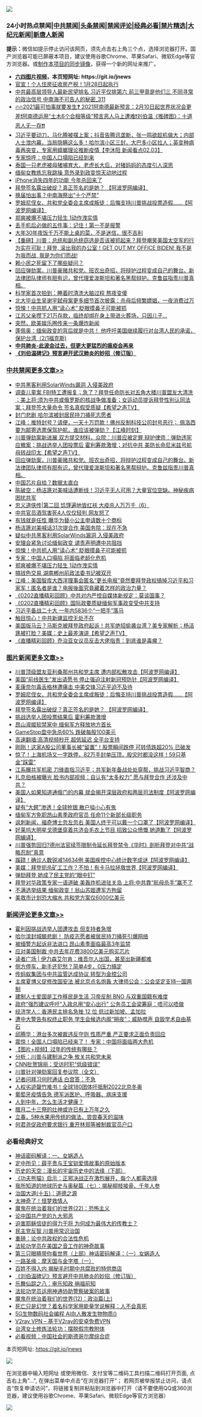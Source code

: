 ![](https://raw.githubusercontent.com/fqnews/bnews/master/64photo/fqnews-qr.jpg)

<div id="tt">
<h3>24小时热点禁闻|<a href="#%E4%B8%AD%E5%85%B1%E7%A6%81%E9%97%BB%E6%9B%B4%E5%A4%9A%E6%96%87%E7%AB%A0">中共禁闻</a>|<a href="#%E5%9B%BE%E7%89%87%E6%96%B0%E9%97%BB%E6%9B%B4%E5%A4%9A%E6%96%87%E7%AB%A0">头条禁闻</a>|<a href="#%E6%96%B0%E9%97%BB%E8%AF%84%E8%AE%BA%E6%9B%B4%E5%A4%9A%E6%96%87%E7%AB%A0">禁闻评论|<a href="#%E5%BF%85%E7%9C%8B%E7%BB%8F%E5%85%B8%E5%A5%BD%E6%96%87">经典必看|<a href="/video.md#%E7%A6%81%E7%89%87%E7%B2%BE%E9%80%89">禁片精选</a>|<a href="https://github.com/fqnews/djy/blob/master/gb/nf1351518.md#1">大纪元新闻</a>|<a href="https://github.com/fqnews/ntdtv/blob/master/gb/prog204.md#1">新唐人新闻</a></h3>
<div><b>提示：</b>微信如提示停止访问该网页，须先点击右上角三个点，选择浏览器打开。国产浏览器可能已屏蔽本项目，建议使用谷歌Chrome、苹果Safari、微软Edge等官方浏览器。或<a href="https://github.com/fqnews/bnews/blob/master/%E5%88%B6%E4%BD%9Cgit%E7%A6%81%E9%97%BB%E9%95%9C%E5%83%8F.md">制作本项目的同步镜像</a>，获得一个新的网址来推广。</div>
<ul>
<li><b><a href="http://d1.bdrive.tk/64.mp4" target="_blank">六四图片视频</a>，本页短网址: https://git.io/jnews</b></li>
<li><a href="/lifebaike/20210203/1480355.md">官宣！个人住房征收房产税！1月28日起执行</a></li>
<li><a href="/comments/20210203/1480270.md">中共最高层领导人最新民望排名 习近平仅排第六 前三甲竟是他们三 不同寻常的政治信号 中南海不可告人的秘密_311</a></li>
<li><a href="/cbnews/20210203/1480312.md">🔥🔥2021最可怕事就要发生❓ 2021阿南德最新预言：2月10日起世界状况会更差❗阿南德运用“土木6个合相等级”预言恶人马上遭难❗刘伯温《推碑图》：十道恶人无一存❗❗</a></li>
<li><a href="/bannedvideo/20210203/1480261.md">习近平要动刀，马化腾被摆上案；抖音告腾讯垄断，张一鸣欲趁机做大；内部人士泄内幕，当局隐瞒这么多！哈尔滨小区三封，大巴多小区拉人；英变种病毒再突变，专家用蟑螂理论推断疫情【李沐阳 新闻看点02.03】</a></li>
<li><a href="/ssgc/20210203/1480268.md">专家惊呼：中国人口塌陷已经到来</a></li>
<li><a href="/funmedia/20210203/1480349.md">泰国一只老虎被母猪哺育大，老虎长大后，对猪妈妈的态度引人深思</a></li>
<li><a href="/worldnews/20210203/1480282.md">缅甸女教练忘我跳操 意外录到政变惊天动地过程</a></li>
<li><a href="/cnnews/20210203/1480699.md">iPhone消失四年的功能 今年杀回来了</a></li>
<li><a href="/topimagenews/20210203/1480482.md">拜登签名露出破绽？真正签名的是她？ 【阿波罗网编译】</a></li>
<li><a href="/cbnews/20210203/1480546.md">换届怕出事？中南海祭出“十个严禁”</a></li>
<li><a href="/topimagenews/20210203/1480723.md">罗姆尼侄女、共和党全委会主席成叛徒：后悔支持川普挑战投票造假……【阿波罗网编译】</a></li>
<li><a href="/cbnews/20210203/1480615.md">郑爽被爆不堪压力轻生 1动作洩实情</a></li>
<li><a href="/cnnews/20210203/1480604.md">丢手机后必做的五件事：记住！第一不是报警</a></li>
<li><a href="/lifebaike/20210203/1480453.md">大年30年夜饭千万不能上桌的菜，不是迷信，很不吉利</a></li>
<li><a href="/bannedvideo/20210203/1480548.md">【重磅】川普：总统和副总统窃选是否该被抓起来？拜登嘲笑美国太空军的行为实在可耻！拜登, 滚出我的办公室！GET OUT MY OFFICE BIDEN!  我不是为我而战, 我是为你们而战!</a></li>
<li><a href="/cnnews/20210203/1480557.md">赖小民之死留下了哪些疑问？</a></li>
<li><a href="/cbnews/20210203/1480774.md">回应弹劾案，川普豪赌共和党。班农出奇招，将辩护过程变成自己的舞台。新法律团队律师有胆有识，曾代理爱泼斯坦和著名黑帮辩护。克鲁兹指责川普真相。</a></li>
<li><a href="/cnnews/20210203/1480265.md">科学家首次拍到：睡着时清洗大脑过程 熬夜变傻</a></li>
<li><a href="/lifebaike/20210203/1480333.md">北大毕业生吴谢宇弑母案更多细节首次披露：杀母后频繁嫖娼，一夜消费过万</a></li>
<li><a href="/cbnews/20210203/1480667.md">惊悚！中共抓人用“读心术” 眨眼摸鼻子可能被抓</a></li>
<li><a href="/lifebaike/20210203/1480334.md">江苏父亲攒下21万存款，临终却绑在身上带进火葬场，只因儿子...</a></li>
<li><a href="/yule/20210203/1480606.md">突然，欧美娱乐圈传来一条爆炸新闻</a></li>
<li><a href="/bannedvideo/20210203/1480495.md">蓬佩奥：缅甸政变的背后就是中共！ 他呼吁美国继续履行对台湾人民的承诺，保护台湾（2/1福克斯)</a></li>
<li><b><a href="/comments/20200211/1275071.md" target="_blank">中共肺炎-此波会过去，但更大更猛烈的瘟疫会再来</a></b></li>
<li><b><a href="/comments/20200207/1272816.md" target="_blank">《刘伯温碑记》预言避开武汉肺炎的妙招（修订版）</a></b></li>
</ul>
</div>

<div class="catlist">
<h3><a href="/cbnews/" target="_blank">中共禁闻</a><span><a href="/cbnews/" target="_blank" rel="nofollow">更多文章>></a></span></h3>
<ul>
<li><a href="/cbnews/20210204/1480938.md" target="_blank">中共黑客利用SolarWinds漏洞 入侵美政府</a></li>
<li><a href="/cbnews/20210204/1480928.md" target="_blank">调查儿童案  FBI特工遭报复；急了？拜登任命防长对五角大楼川普盟友大清洗 ；美上将:须为中共或俄罗斯的核战争做准备；女运动员提诉拜登性别认同法案；拜登签大量命令 签名真假受质疑【希望之声TV】</a></li>
<li><a href="/cbnews/20210203/1480861.md" target="_blank">封门悲剧 哈尔滨被封居民持刀捅死志愿者</a></li>
<li><a href="/cbnews/20210203/1480858.md" target="_blank">江峰：推特封号？请便，一天十万罚款！佛州反制科技公司封号恶行； 佩洛西要为邮寄选票保驾护航，谁应该被弹劾？【江峰时刻】</a></li>
<li><a href="/cbnews/20210203/1480786.md" target="_blank">川普弹劾案新进展 双方提交材料，众院：川普应被定罪 辩护律师：弹劾违宪应撤案；挑战选举人团投票后 霍利筹款激增；对抗中共 美防长命尼米兹号航母转战印太【希望之声TV】</a></li>
<li><a href="/cbnews/20210203/1480774.md" target="_blank">回应弹劾案，川普豪赌共和党。班农出奇招，将辩护过程变成自己的舞台。新法律团队律师有胆有识，曾代理爱泼斯坦和著名黑帮辩护。克鲁兹指责川普真相。</a></li>
<li><a href="/cbnews/20210203/1480751.md" target="_blank">中国芯片自给？数据太直白</a></li>
<li><a href="/cbnews/20210203/1480745.md" target="_blank">陈破空：杨洁篪对美喊话遭断线！习近平无人可用？大量官位空缺。神秘疾病困扰共军</a></li>
<li><a href="/cbnews/20210203/1480653.md" target="_blank">忠义道侠传|第二回 饥馑遍地皆红袄 大疫杀人万万千（6）</a></li>
<li><a href="/cbnews/20210203/1480737.md" target="_blank">中共官员酒驾害死4人仅仅轻判 网友怒了</a></li>
<li><a href="/cbnews/20210203/1480696.md" target="_blank">有钱就是任性 曝华为替小公主申请数十个商标</a></li>
<li><a href="/cbnews/20210203/1480680.md" target="_blank">杨洁篪对美喊话31次提合作 美国务院：现在不急</a></li>
<li><a href="/cbnews/20210203/1480669.md" target="_blank">疑似中共黑客利用SolarWinds漏洞 入侵美政府</a></li>
<li><a href="/cbnews/20210203/1480668.md" target="_blank">安理会紧急讨论缅甸政变 谴责声明遭中共阻挡</a></li>
<li><a href="/cbnews/20210203/1480667.md" target="_blank">惊悚！中共抓人用“读心术” 眨眼摸鼻子可能被抓</a></li>
<li><a href="/cbnews/20210203/1480631.md" target="_blank">专家：中国人口塌陷 将面临老龄化危机</a></li>
<li><a href="/cbnews/20210203/1480615.md" target="_blank">郑爽被爆不堪压力轻生 1动作洩实情</a></li>
<li><a href="/cbnews/20210203/1480614.md" target="_blank">搞钱色交易 湖南郴州前政法委书记被双开</a></li>
<li><a href="/cbnews/20210203/1480612.md" target="_blank">江峰：美国智库大西洋理事会匿名“更长电报”竟然要拜登政权搞掉习近平和习家军！匿名者是谁？电报後面究竟藏着怎样的政治力量？</a></li>
<li><a href="/cbnews/20210203/1480602.md" target="_blank">《0202直播精彩回顾》中共对内严控自媒体新规定：莫谈国事？</a></li>
<li><a href="/cbnews/20210203/1480595.md" target="_blank">《0202直播精彩回顾》国际政要质疑缅甸军事政变受中共支持</a></li>
<li><a href="/cbnews/20210203/1480594.md" target="_blank">习近平备战二十大 一年内5836个“一把手”落马</a></li>
<li><a href="/cbnews/20210203/1480559.md" target="_blank">触目惊心！中共新疆监控无处不在</a></li>
<li><a href="/cbnews/20210203/1480554.md" target="_blank">美国版马云？马斯克被拜登政府起诉！共军绝招偷袭台湾？美专家解析；杨洁篪被打脸？美媒：史上最差演讲【希望之声TV】</a></li>
<li><a href="/cbnews/20210203/1480553.md" target="_blank">《直播精彩回顾》乔治亚女议员反击大佬指责：到底谁是毒瘤？</a></li>

</ul>
</div>
<div class="catlist">
<h3><a href="/topimagenews/" target="_blank">图片新闻</a><span><a href="/topimagenews/" target="_blank" rel="nofollow">更多文章>></a></span></h3>
<ul>
<li><a href="/topimagenews/20210203/1480843.md" target="_blank">川普顶级盟友亚利桑那州共和党主席 遭内部松散攻击【阿波罗网编译】</a></li>
<li><a href="/topimagenews/20210203/1480749.md" target="_blank">美国“前线医生”发出请愿书 停止强迫注射新冠预防针【阿波罗网编译】</a></li>
<li><a href="/topimagenews/20210203/1480748.md" target="_blank">麦康奈尔毒舌格林遭痛击 中美交锋习近平迫不及待</a></li>
<li><a href="/topimagenews/20210203/1480723.md" target="_blank">罗姆尼侄女、共和党全委会主席成叛徒：后悔支持川普挑战投票造假……【阿波罗网编译】</a></li>
<li><a href="/topimagenews/20210203/1480482.md" target="_blank">拜登签名露出破绽？真正签名的是她？ 【阿波罗网编译】</a></li>
<li><a href="/topimagenews/20210203/1480377.md" target="_blank">挑战选举人团投票结果后 霍利筹款激增</a></li>
<li><a href="/topimagenews/20210203/1480205.md" target="_blank">昂山淑姬软禁家中 缅甸军方释放地方首长</a></li>
<li><a href="/topimagenews/20210203/1480192.md" target="_blank">GameStop盘中急杀60% 跌破每股100美元</a></li>
<li><a href="/comments/20210202/1479954.md" target="_blank">高速翻墙:高清视频秒开 超低延迟 全平台支持</a></li>
<li><a href="/topimagenews/20210202/1479880.md" target="_blank">刚刚！这家A股公司董事长被“留置”！股票瞬间跌停 可转债跌超20% 已破发</a></li>
<li><a href="/topimagenews/20210202/1479879.md" target="_blank">惊了！上海机场又一字跌停，82万手封单压顶，股灾时都没这样！59只基金“踩雷”</a></li>
<li><a href="/topimagenews/20210202/1479708.md" target="_blank">江系曝共军机密 刀锋直指习近平；共军新年备战处处穿帮，挑战习近平智商？</a></li>
<li><a href="/topimagenews/20210202/1479667.md" target="_blank">扎克伯格被曝光 脸书内部视频：自认有“太多权力” 愿与拜登合作 还涉及中共？</a></li>
<li><a href="/topimagenews/20210202/1479544.md" target="_blank">美国人如果知道通俄门的内幕 就会揭开深层政府和两层司法制度【阿波罗网编译】</a></li>
<li><a href="/topimagenews/20210202/1479491.md" target="_blank">疑有“大鳄”渗透！全球抢银 散户嗌小心有鬼</a></li>
<li><a href="/topimagenews/20210202/1479451.md" target="_blank">缅甸军方免职昂山素季政府官员 任命11个新部长级职务</a></li>
<li><a href="/topimagenews/20210201/1479276.md" target="_blank">讽刺新闻，福奇博士忽左忽右 美国人终于可以戴一个口罩了【阿波罗网编译】</a></li>
<li><a href="/topimagenews/20210201/1479250.md" target="_blank">好莱坞大明星戈德堡穿着共济会毛衣上节目 招致公众愤慨 她道歉了【阿波罗网编译】</a></li>
<li><a href="/topimagenews/20210201/1479236.md" target="_blank">川普强势回归?德州法官续签限制令延长拜登禁令《华时》剖析拜登对中共“战略忍耐”真意</a></li>
<li><a href="/topimagenews/20210201/1479128.md" target="_blank">蹊跷！确诊人数锐减14634例 美国疾控中心统计数字成谜【阿波罗网编译】</a></li>
<li><a href="/topimagenews/20210201/1479046.md" target="_blank">美媒：拜登扼杀矿工工作？不怕！有卡马拉拯救世界【阿波罗网编译】</a></li>
<li><a href="/topimagenews/20210201/1478907.md" target="_blank">弹劾拜登 她成了民主党的“眼中钉”</a></li>
<li><a href="/topimagenews/20210201/1478874.md" target="_blank">拜登对华政策专家一语道破 美轰炸机进驻关岛 上将:中共靠“航母杀手”赢不了</a></li>
<li><a href="/topimagenews/20210201/1478873.md" target="_blank">不满选举结果 缅甸政变！翁山苏姬遭军方拘留</a></li>
<li><a href="/topimagenews/20210201/1478808.md" target="_blank">美救市计划恐大缩水 共和党方案仅6000亿美元</a></li>

</ul>
</div>
<div class="catlist">
<h3><a href="/comments/" target="_blank">新闻评论</a><span><a href="/comments/" target="_blank" rel="nofollow">更多文章>></a></span></h3>
<ul>
<li><a href="/comments/20210204/1480958.md" target="_blank">霍利因挑战选举人团遭攻击 但支持者急增</a></li>
<li><a href="/comments/20210204/1480952.md" target="_blank">哈尔滨封城酿悲剧！ 防疫志愿者被居民持刀捅死引爆网络</a></li>
<li><a href="/comments/20210204/1480951.md" target="_blank">被缅警方起诉非法进口 昂山素季面临最高3年监禁</a></li>
<li><a href="/comments/20210204/1480950.md" target="_blank">应对美国制裁 中共去年花费3800亿美元购买芯片</a></li>
<li><a href="/comments/20210204/1480940.md" target="_blank">读者广场 | 伊力森艾尔肯：维吾尔人出国，甚至出新疆都难</a></li>
<li><a href="/comments/20210204/1480937.md" target="_blank">侧方停车，新手还犯愁？简单4步，0压力搞定</a></li>
<li><a href="/comments/20210204/1480924.md" target="_blank">传蚂蚁集团与中共监管达成协议 转型为金控公司</a></li>
<li><a href="/comments/20210204/1480922.md" target="_blank">主席夏博义促修改国安法 被北京点名炮轰 大律师公会：公会坚定支持一国两制</a></li>
<li><a href="/comments/20210204/1480921.md" target="_blank">建制人士爱国是工作移民是生活 习帝反制 BNO 与双重国籍有难度</a></li>
<li><a href="/comments/20210204/1480920.md" target="_blank">政府“强烈建议呼吁”入政总用“安心出行” 公务员工会梁筹庭：唔可以唔做</a></li>
<li><a href="/comments/20210204/1480919.md" target="_blank">经济学人：香港民主排名急挫 12 位 低过新加坡、孟加拉</a></li>
<li><a href="/comments/20210204/1480918.md" target="_blank">遭中大警告有权终止职务 学生会候选内阁“朔夜”：威胁噤声 自毁学术自由基石</a></li>
<li><a href="/comments/20210204/1480917.md" target="_blank">邱腾华：港台多次被裁违反守则 性质严重 严正要求正面负责回应</a></li>
<li><a href="/comments/20210204/1480916.md" target="_blank">震惊！全国人口塌陷已经来了！ 专家：中国将面临两大危机</a></li>
<li><a href="/comments/20210204/1480915.md" target="_blank">【图片+视频】过年的传统有哪些？</a></li>
<li><a href="/comments/20210204/1480906.md" target="_blank">分析：川普与建制派之争 攸关共和党未来</a></li>
<li><a href="/comments/20210204/1480905.md" target="_blank">CNN批贺锦丽：受访时犯“低级错误”</a></li>
<li><a href="/comments/20210204/1480901.md" target="_blank">川普针对弹劾案回复参议院（全文）</a></li>
<li><a href="/comments/20210204/1480900.md" target="_blank">记者问拜习何时通话 白宫答：不急</a></li>
<li><a href="/comments/20210204/1480899.md" target="_blank">人权劣迹罄竹难书！全球180团体吁抵制2022北京冬奥</a></li>
<li><a href="/comments/20210204/1480893.md" target="_blank">葡萄牙疫情告急 德军派医护、呼吸器、病床支援</a></li>
<li><a href="/comments/20210204/1480884.md" target="_blank">人到中年，怎么生活才健康？</a></li>
<li><a href="/comments/20210204/1480883.md" target="_blank">腊月二十三祭的灶神或许已有上万年之久</a></li>
<li><a href="/comments/20210204/1480882.md" target="_blank">立春，5种水果用传统的做法，尝尝春天的滋味</a></li>
<li><a href="/comments/20210204/1480864.md" target="_blank">何君尧促政府要求银行 重开林郑等被制裁官员户口</a></li>

</ul>
</div>

<div class="catlist">
<h3>必看经典好文</h3>
<ul>
<li><a href="/comments/20200609/1342224.md" target="_blank">神话密码解译：一、女娲造人</a></li>
<li><a href="/comments/20200616/1345658.md" target="_blank">定中所见：薛平贵与王宝钏爱情故事的原始版本</a></li>
<li><a href="/tculture/20121025/73066.md" target="_blank">历史的天空：漫长的宇宙历史中的法缘（下部）</a></li>
<li><a href="/comments/20200308/1290182.md" target="_blank">《功夫熊猫》启示：正邪决战正在激烈展开，每个人都需选择</a></li>
<li><a href="/topimagenews/20171210/868397.md" target="_blank">我所知道的地球历史与奥秘篇（七）：揭秘柳枝接骨、千年人参</a></li>
<li><a href="/topimagenews/20180322/917868.md" target="_blank">治国大道(十五)：道德之源</a></li>
<li><a href="/ccpdope/20200907/1392129.md" target="_blank">太神奇了！怪梦救情人</a></li>
<li><a href="/comments/20180804/981524.md" target="_blank">魔鬼在统治着我们的世界(22)：恐怖主义</a></li>
<li><a href="/comments/20200717/1361899.md" target="_blank">论中国共产党的九大邪恶</a></li>
<li><a href="/comments/20200622/1346846.md" target="_blank">迫害耶稣信徒的得力干将  为何成为最伟大的传教士？</a></li>
<li><a href="/comments/20200621/1348236.md" target="_blank">民主党反智 川普用常识治国</a></li>
<li><a href="/comments/20200705/783271.md" target="_blank">重磅：论中共政权的合法性危机</a></li>
<li><a href="/comments/20200511/1326751.md" target="_blank">法轮功学员在美国之音工作的神奇故事</a></li>
<li><a href="/comments/20200426/1319648.md" target="_blank">第三只眼睛带你看世界（上部）神话密码解译：（一）女娲造人</a></li>
<li><a href="/tculture/20160806/568214.md" target="_blank">一路圣缘：摩天国与金字塔（一）</a></li>
<li><a href="/lifebaike/20200711/1358994.md" target="_blank">百姓不得入内 揭秘毛时期中共腐败的特供商店</a></li>
<li><a href="/comments/20200207/1272816.md" target="_blank">《刘伯温碑记》预言避开中共肺炎的妙招（修订版）</a></li>
<li><a href="/tculture/20170717/792953.md" target="_blank">乐舞仙踪之八：审乐知政 祸福前知</a></li>
<li><a href="/cbnews/20170626/780479.md" target="_blank">法轮功学员运用神通协助警察破案的故事</a></li>
<li><a href="/topimagenews/20180601/951286.md" target="_blank">魔鬼在统治着我们的世界(12)：政治篇(上)</a></li>
<li><a href="/comments/20200704/1355375.md" target="_blank">死亡只是幻觉？着名科学家用能量学说解释：人不会真死</a></li>
<li><a href="/topimagenews/20200527/1335347.md" target="_blank">5G生物数码社会编程 AI向人散发生物物质()</a></li>
<li><a href="/comments/20200112/1257608.md" target="_blank">V2ray VPN &#8211; 基于V2ray的安卓免费VPN</a></li>
<li><a href="/cbnews/20200610/1342772.md" target="_blank">台湾女士修炼法轮功：摆脱假宗教附体</a></li>
<li><a href="/comments/20200806/1375443.md" target="_blank">必看视频：中国社会的斯德哥尔摩综合症</a></li>

</ul>
</div>

本页短网址: https://git.io/jnews

![](https://raw.githubusercontent.com/fqnews/bnews/master/64photo/fqnews-qr.jpg)

在浏览器中输入短网址 或使用微信、支付宝等二维码工具扫描二维码打开页面, 点击右上角"...", 在弹出菜单中点击“在浏览器打开”； 若网页被举报禁止访问，请点击“恢复申请访问”，将链接复制并粘贴到浏览器中打开（请不要使用QQ或360浏览器，建议使用谷歌Chrome、苹果Safari、微软Edge等官方浏览器）

![](https://raw.githubusercontent.com/fqnews/bnews/master/64photo/wx.jpg)